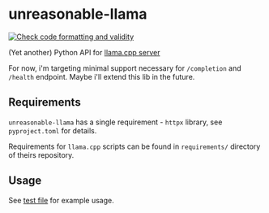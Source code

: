 # unreasonable-llama

[![Check code formatting and validity](https://github.com/SteelPh0enix/unreasonable-llama/actions/workflows/check-code.yml/badge.svg?branch=master)](https://github.com/SteelPh0enix/unreasonable-llama/actions/workflows/check-code.yml)

(Yet another) Python API for [llama.cpp server](https://github.com/ggerganov/llama.cpp/tree/master/examples/server)

For now, i'm targeting minimal support necessary for `/completion` and `/health` endpoint.
Maybe i'll extend this lib in the future.

## Requirements

`unreasonable-llama` has a single requirement - `httpx` library, see `pyproject.toml` for details.

Requirements for `llama.cpp` scripts can be found in `requirements/` directory of theirs repository.

## Usage

See [test file](./tests/__main__.py) for example usage.
